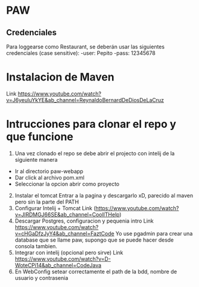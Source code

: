 # PAW
## Credenciales
Para loggearse como Restaurant, se deberán usar las siguientes credenciales (case sensitive):
-user: Pepito
-pass: 12345678

# Instalacion de Maven
Link https://www.youtube.com/watch?v=J6yeuluYkYE&ab_channel=ReynaldoBernardDeDiosDeLaCruz

# Intrucciones para clonar el repo y que funcione
1. Una vez clonado el repo se debe abrir el projecto con intelij de la siguiente manera
  - Ir al directorio paw-webapp
  - Dar click al archivo pom.xml
  - Seleccionar la opcion abrir como proyecto
2. Instalar el tomcat
  Entrar a la pagina y descargarlo xD, parecido al maven pero sin la parte del PATH
4. Configurar Intelij + Tomcat
  Link (https://www.youtube.com/watch?v=JIRDMGJ66SE&ab_channel=CoolITHelp)
5. Descargar Postgres, configuracion y pequenia intro
  Link https://www.youtube.com/watch?v=cHGaDfzJyY4&ab_channel=FaztCode
  Yo use pgadmin para crear una database que se llame paw, supongo que se puede hacer desde consola tambien.
6. Integrar con intelij (opcional pero sirve)
  Link https://www.youtube.com/watch?v=D-WoteCPi14&ab_channel=CodeJava
7. En WebConfig setear correctamente el path de la bdd, nombre de usuario y contrasenia
